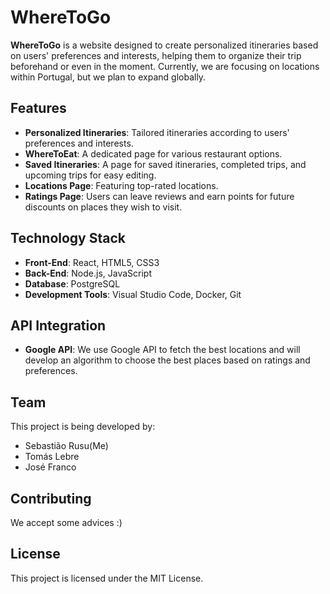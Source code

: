 # WhereToGo

**WhereToGo** is a website designed to create personalized itineraries based on users' preferences and interests, helping them to organize their trip beforehand or even in the moment. Currently, we are focusing on locations within Portugal, but we plan to expand globally.

## Features

- **Personalized Itineraries**: Tailored itineraries according to users' preferences and interests.
- **WhereToEat**: A dedicated page for various restaurant options.
- **Saved Itineraries**: A page for saved itineraries, completed trips, and upcoming trips for easy editing.
- **Locations Page**: Featuring top-rated locations.
- **Ratings Page**: Users can leave reviews and earn points for future discounts on places they wish to visit.

## Technology Stack

- **Front-End**: React, HTML5, CSS3
- **Back-End**: Node.js, JavaScript
- **Database**: PostgreSQL
- **Development Tools**: Visual Studio Code, Docker, Git

## API Integration

- **Google API**: We use Google API to fetch the best locations and will develop an algorithm to choose the best places based on ratings and preferences.

## Team

This project is being developed by:
- Sebastião Rusu(Me)
- Tomás Lebre
- José Franco

## Contributing

We accept some advices :)

## License

This project is licensed under the MIT License.
